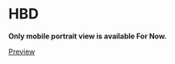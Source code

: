 # HBD

**Only mobile portrait view is available For Now.**
</br>

[Preview](http://www.happy-birthday.gq/)


